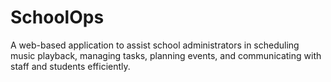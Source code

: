 # SchoolOps
A web-based application to assist school administrators in scheduling music playback, managing tasks, planning events, and communicating with staff and students efficiently.
